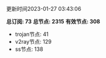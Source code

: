更新时间2023-01-27 03:43:06

**总订阅: 73**
**总节点: 2315**
**有效节点: 308**
- trojan节点: 41
- v2ray节点: 129
- ss节点: 138
